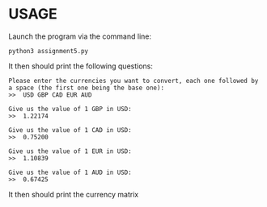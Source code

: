 # USAGE

Launch the program via the command line:

```python3 assignment5.py```

It then should print the following questions:

````
Please enter the currencies you want to convert, each one followed by a space (the first one being the base one):
>>  USD GBP CAD EUR AUD

Give us the value of 1 GBP in USD:
>>  1.22174

Give us the value of 1 CAD in USD:
>>  0.75200

Give us the value of 1 EUR in USD:
>>  1.10839

Give us the value of 1 AUD in USD:
>>  0.67425
````

It then should print the currency matrix

